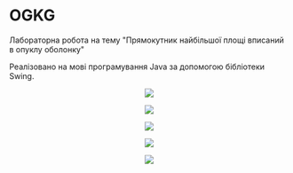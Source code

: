 # OGKG
Лабораторна робота на тему "Прямокутник найбільшої площі вписаний в опуклу оболонку"

Реалізовано на мові програмування Java за допомогою бібліотеки Swing.

<p align="center">
  <img src="https://i.ibb.co/bP2bvTp/ogkg1.png">
</p>

<p align="center">
  <img src="https://i.ibb.co/CHN1Pxq/2021-05-30-165926.png">
</p>

<p align="center">
  <img src="https://i.ibb.co/pfKk9ZN/2021-05-30-170155.png">
</p>

<p align="center">
  <img src="https://i.ibb.co/pySspyM/2021-05-30-170426.png">
</p>

<p align="center">
  <img src="https://i.ibb.co/C2CFk2L/2021-05-30-170715.png">
</p>

